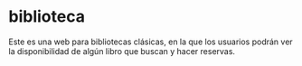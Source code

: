 # biblioteca
Este es una web para bibliotecas clásicas, en la que los usuarios podrán ver la disponibilidad de algún libro que buscan y hacer reservas.
